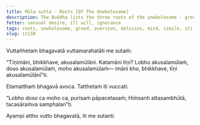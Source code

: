 ```yaml
---
title: Mūla sutta - Roots [Of The Unwholesome]
description: The Buddha lists the three roots of the unwholesome - greed, aversion, and delusion, and explain their effect on the mind with a simile.
fetter: sensual desire, ill will, ignorance
tags: roots, unwholesome, greed, aversion, delusion, mind, simile, iti
slug: iti50
---
```


Vuttañhetaṁ bhagavatā vuttamarahatāti me sutaṁ:

“Tīṇimāni, bhikkhave, akusalamūlāni. Katamāni tīṇi? Lobho akusalamūlaṁ, doso akusalamūlaṁ, moho akusalamūlaṁ— imāni kho, bhikkhave, tīṇi akusalamūlānī”ti.

Etamatthaṁ bhagavā avoca. Tatthetaṁ iti vuccati:

“Lobho doso ca moho ca,
purisaṁ pāpacetasaṁ;
Hiṁsanti attasambhūtā,
tacasāraṁva samphalan”ti.

Ayampi attho vutto bhagavatā, iti me sutanti.
